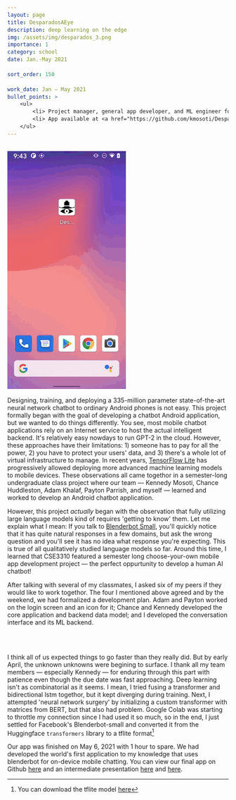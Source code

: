 ```yaml
---
layout: page
title: DesparadosAEye
description: deep learning on the edge
img: /assets/img/desparados_3.png
importance: 1
category: school
date: Jan.-May 2021

sort_order: 150

work_date: Jan – May 2021
bullet_points: >
    <ul>
        <li> Project manager, general app developer, and ML engineer for a 5-person group developing open-ended Android chatbot </li>
        <li> App available at <a href="https://github.com/kmosoti/DesparadosAEYE">https://github.com/kmosoti/DesparadosAEYE</a> </li>
    </ul>
---
```


<div class="row justify-content-sm-center">
    <div class="col-sm-4 mt-3 mt-md-0">
        <img class="img-fluid rounded z-depth-1" src="{{ '/assets/img/desparados_3.png' | relative_url }}" alt="" title="example image"/>
    </div>
    <div class="col-sm-4 mt-3 mt-md-0">
        <img class="img-fluid rounded z-depth-1" src="https://raw.githubusercontent.com/JacobFV/DesparadosAEYE/main/content/images/demo.gif" alt="" title="example image"/>
    </div>
</div>

Designing, training, and deploying a 335-million parameter state-of-the-art neural network chatbot to ordinary Android phones is not easy. This project formally began with the goal of developing a chatbot Android application, but we wanted to do things differently. You see, most mobile chatbot applications rely on an Internet service to host the actual intelligent backend. It's relatively easy nowdays to run GPT-2 in the cloud. However, these approaches have their limitations: 1) someone has to pay for all the power, 2) you have to protect your users' data, and 3) there's a whole lot of virtual infrastructure to manage. In recent years, [TensorFlow Lite](https://www.tensorflow.org/lite) has progressively allowed deploying more advanced machine learning models to mobile devices. These observations all came togethor in a semester-long undergraduate class project where our team &mdash; Kennedy Mosoti, Chance Huddleston, Adam Khalaf, Payton Parrish, and myself &mdash; learned and worked to develop an Android chatbot application.

However, this project *actually* began with the observation that fully utilizing large language models kind of requires 'getting to know' them. Let me explain what I mean: If you talk to [Blenderbot Small](https://huggingface.co/facebook/blenderbot_small-90M), you'll quickly notice that it has quite natural responses in a few domains, but ask the wrong question and you'll see it has no idea what response you're expecting. This is true of all qualitatively studied language models so far. Around this time, I learned that CSE3310 featured a semester long choose-your-own mobile app development project &mdash; the perfect oppurtunity to develop a human AI chatbot!

After talking with several of my classmates, I asked six of my peers if they would like to work togethor. The four I mentioned above agreed and by the weekend, we had formalized a development plan. Adam and Payton worked on the login screen and an icon for it; Chance and Kennedy developed the core application and backend data model; and I developed the conversation interface and its ML backend. 

<div class="row justify-content-sm-center">
    <div class="col-sm-4 mt-3 mt-md-0">
        <img class="img-fluid rounded z-depth-1" src="{{ '/assets/img/desparados_1.png' | relative_url }}" alt="" title="example image"/>
    </div>
    <div class="col-sm-4 mt-3 mt-md-0">
        <img class="img-fluid rounded z-depth-1" src="{{ '/assets/img/desparados_2.png' | relative_url }}" alt="" title="example image"/>
    </div>
</div>

I think all of us expected things to go faster than they really did. But by early April, the unknown unknowns were begining to surface. I thank all my team members &mdash; especially Kennedy &mdash; for enduring through this part with patience even though the due date was fast approaching. Deep learning isn't as combinatorial as it seems. I mean, I tried fusing a transformer and bidirectional lstm togethor, but it kept diverging during training. Next, I attempted 'neural network surgery' by initializing a custom transformer with matrices from BERT, but that also had problem. Google Colab was starting to throttle my connection since I had used it so much, so in the end, I just settled for Facebook's Blenderbot-small and converted it from the Huggingface `transformers` library to a tflite format[^1]

[^1]: You can download the tflite model [here](https://huggingface.co/jacob-valdez/blenderbot-small-tflite)

Our app was finished on May 6, 2021 with 1 hour to spare. We had developed the world's first application to my knowledge that uses blenderbot for on-device mobile chatting. You can view our final app on Github [here](https://github.com/JacobFV/DesparadosAEYE) and an intermediate presentation [here](https://uta.engineering/innovationday/project.php?p=57&h=06ec4e3de78466dd0a823ddf7a8bc532) and [here](https://youtu.be/8NrTVDh5_-s).

